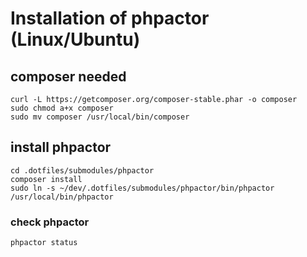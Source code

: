 # Installation of phpactor (Linux/Ubuntu)

## composer needed

```shell
curl -L https://getcomposer.org/composer-stable.phar -o composer
sudo chmod a+x composer
sudo mv composer /usr/local/bin/composer
```

## install phpactor

```shell
cd .dotfiles/submodules/phpactor
composer install
sudo ln -s ~/dev/.dotfiles/submodules/phpactor/bin/phpactor /usr/local/bin/phpactor
```

### check phpactor

```shell
phpactor status
```

